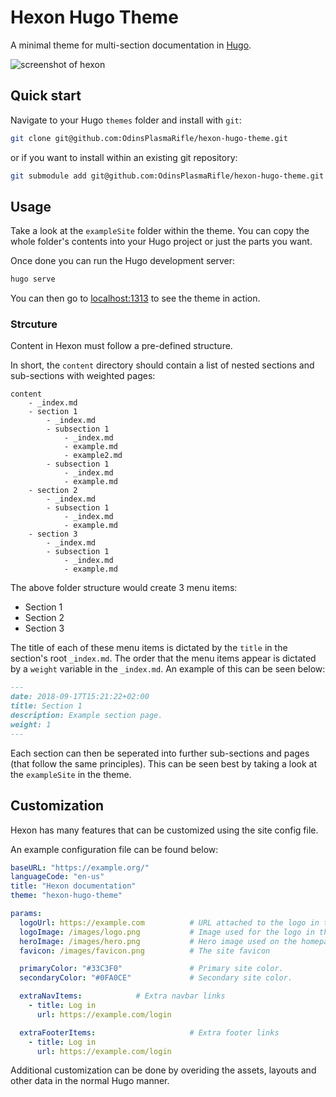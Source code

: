 # Hexon Hugo Theme

A minimal theme for multi-section documentation in [Hugo](https://gohugo.io).

![screenshot of hexon](https://github.com/odinsplasmarifle/hexon-hugo-theme/blob/master/images/screenshot.png?raw=true)

## Quick start

Navigate to your Hugo `themes` folder and install with `git`:

```sh
git clone git@github.com:OdinsPlasmaRifle/hexon-hugo-theme.git
```

or if you want to install within an existing git repository:

```sh
git submodule add git@github.com:OdinsPlasmaRifle/hexon-hugo-theme.git
```

## Usage

Take a look at the `exampleSite` folder within the theme. You can copy the whole folder's contents into your Hugo project or just the parts you want.

Once done you can run the Hugo development server:

```sh
hugo serve
```

You can then go to [localhost:1313](http://localhost:1313) to see the theme in action.

### Strcuture

Content in Hexon must follow a pre-defined structure.

In short, the `content` directory should contain a list of nested sections and sub-sections with weighted pages:

```
content
	- _index.md
	- section 1
		- _index.md
		- subsection 1
			- _index.md
			- example.md
			- example2.md
		- subsection 1
			- _index.md
			- example.md
	- section 2
		- _index.md
		- subsection 1
			- _index.md
			- example.md
	- section 3
		- _index.md
		- subsection 1
			- _index.md
			- example.md
```

The above folder structure would create 3 menu items:

- Section 1
- Section 2
- Section 3

The title of each of these menu items is dictated by the `title` in the section's root `_index.md`. The order that the menu items appear is dictated by a `weight` variable in the `_index.md`. An example of this can be seen below:

```md
---
date: 2018-09-17T15:21:22+02:00
title: Section 1
description: Example section page.
weight: 1
---
```

Each section can then be seperated into further sub-sections and pages (that follow the same principles). This can be seen best by taking a look at the `exampleSite` in the theme.

## Customization

Hexon has many features that can be customized using the site config file.

An example configuration file can be found below:

```yaml
baseURL: "https://example.org/"
languageCode: "en-us"
title: "Hexon documentation"
theme: "hexon-hugo-theme"

params:
  logoUrl: https://example.com          # URL attached to the logo in the navbar.
  logoImage: /images/logo.png           # Image used for the logo in the navbar.
  heroImage: /images/hero.png           # Hero image used on the homepage.
  favicon: /images/favicon.png          # The site favicon

  primaryColor: "#33C3F0"               # Primary site color.
  secondaryColor: "#0FA0CE"             # Secondary site color.

  extraNavItems:			# Extra navbar links
    - title: Log in
      url: https://example.com/login

  extraFooterItems:                     # Extra footer links
    - title: Log in
      url: https://example.com/login
```

Additional customization can be done by overiding the assets, layouts and other data in the normal Hugo manner.
